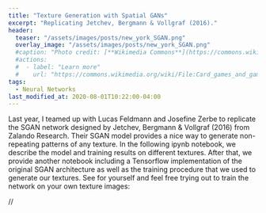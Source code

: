 ```yaml
---
title: "Texture Generation with Spatial GANs"
excerpt: "Replicating Jetchev, Bergmann & Vollgraf (2016)."
header:
  teaser: "/assets/images/posts/new_york_SGAN.png"
  overlay_image: "/assets/images/posts/new_york_SGAN.png"
  #caption: "Photo credit: [**Wikimedia Commons**](https://commons.wikimedia.org/wiki/)"
  #actions:
  #  - label: "Learn more"
  #    url: "https://commons.wikimedia.org/wiki/File:Card_games_and_game_tokens_01.jpg"
tags:
  - Neural Networks
last_modified_at: 2020-08-01T10:22:00-04:00
---
```


Last year, I teamed up with Lucas Feldmann and Josefine Zerbe to replicate the SGAN network 
designed by Jetchev, Bergmann & Vollgraf (2016) from Zalando Research. Their SGAN model 
provides a nice way to generate non-repeating patterns of any texture. In the following 
ipynb notebook, we describe the model and training results on different textures. After 
that, we provide another notebook including a Tensorflow implementation of the original 
SGAN architecture as well as the training procedure that we used to generate our textures.
See for yourself and feel free trying out to train the network on your own texture images:

// <style>
// iframe{height:15700px !important;}
// </style>

<style>
    script:nth-of-type(1) + iframe {
        height: 15700px;
    }

    script:nth-of-type(2) + iframe {
        height: 6900px;
    }
</style>


<script src="https://gist.github.com/DiGyt/fb8e7f6e8819a7d6eb870e4cd2c6414e.js"></script>

<script src="https://gist.github.com/DiGyt/107a21458b83e05de67dd745addf3d40.js"></script>

